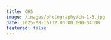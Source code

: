 ```yaml
---
title: CH5
image: /images/photography/ch-1-5.jpg
date: 2025-08-16T12:00:00.000-04:00
featured: false
---
```

